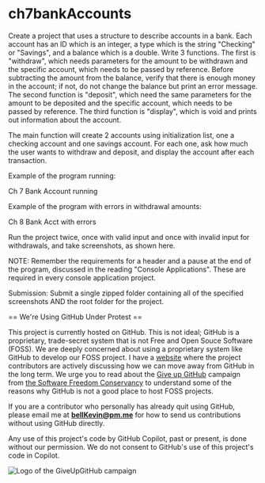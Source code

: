 # ch7bankAccounts

Create a project that uses a structure to describe accounts in a bank. Each account has an ID which is an integer, a type which is the string "Checking" or "Savings", and a balance which is a double. Write 3 functions. The first is "withdraw", which needs parameters for the amount to be withdrawn and the specific account, which needs to be passed by reference. Before subtracting the amount from the balance, verify that there is enough money in the account; if not, do not change the balance but print an error message. The second function is "deposit", which need the same parameters for the amount to be deposited and the specific account, which needs to be passed by reference. The third function is "display", which is void and prints out information about the account. 

The main function will create 2 accounts using initialization list, one a checking account and one savings account. For each one, ask how much the user wants to withdraw and deposit, and display the account after each transaction.

Example of the program running:

Ch 7 Bank Account running

Example of the program with errors in withdrawal amounts:

Ch 8 Bank Acct with errors

Run the project twice, once with valid input and once with invalid input for withdrawals, and take screenshots, as shown here.

 

NOTE: Remember the requirements for a header and a pause at the end of the program, discussed in the reading "Console Applications". These are required in every console application project.

Submission: Submit a single zipped folder containing all of the specified screenshots AND the root folder for the project.

== We're Using GitHub Under Protest ==

This project is currently hosted on GitHub.  This is not ideal; GitHub is a
proprietary, trade-secret system that is not Free and Open Souce Software
(FOSS).  We are deeply concerned about using a proprietary system like GitHub
to develop our FOSS project. I have a [website](https://bellKevin.me) where the
project contributors are actively discussing how we can move away from GitHub
in the long term.  We urge you to read about the [Give up GitHub](https://GiveUpGitHub.org) campaign 
from [the Software Freedom Conservancy](https://sfconservancy.org) to understand some of the reasons why GitHub is not 
a good place to host FOSS projects.

If you are a contributor who personally has already quit using GitHub, please
email me at **bellKevin@pm.me** for how to send us contributions without
using GitHub directly.

Any use of this project's code by GitHub Copilot, past or present, is done
without our permission.  We do not consent to GitHub's use of this project's
code in Copilot.

![Logo of the GiveUpGitHub campaign](https://sfconservancy.org/img/GiveUpGitHub.png)
